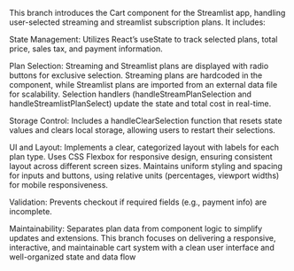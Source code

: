 This branch introduces the Cart component for the Streamlist app, handling user-selected streaming and streamlist subscription plans. It includes:

State Management: Utilizes React’s useState to track selected plans, total price, sales tax, and payment information.

Plan Selection:
Streaming and Streamlist plans are displayed with radio buttons for exclusive selection.
Streaming plans are hardcoded in the component, while Streamlist plans are imported from an external data file for scalability.
Selection handlers (handleStreamPlanSelection and handleStreamlistPlanSelect) update the state and total cost in real-time.

Storage Control: Includes a handleClearSelection function that resets state values and clears local storage, allowing users to restart their selections.

UI and Layout: Implements a clear, categorized layout with labels for each plan type.
Uses CSS Flexbox for responsive design, ensuring consistent layout across different screen sizes.
Maintains uniform styling and spacing for inputs and buttons, using relative units (percentages, viewport widths) for mobile responsiveness.

Validation: Prevents checkout if required fields (e.g., payment info) are incomplete.

Maintainability: Separates plan data from component logic to simplify updates and extensions.
This branch focuses on delivering a responsive, interactive, and maintainable cart system with a clean user interface and well-organized state and data flow
